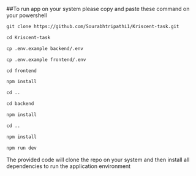 ##To run app on your system please copy and paste these command on your powershell

```xml
git clone https://github.com/Sourabhtripathi1/Kriscent-task.git

cd Kriscent-task

cp .env.example backend/.env

cp .env.example frontend/.env

cd frontend

npm install

cd ..

cd backend

npm install

cd ..

npm install

npm run dev


```


The provided code will clone the repo on your system and then install all dependencies to run the application environment
